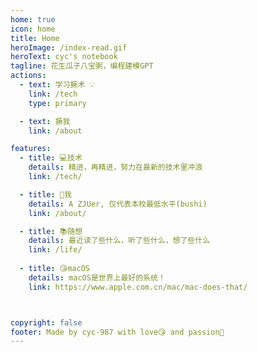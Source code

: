 ```yaml
---
home: true
icon: home
title: Home
heroImage: /index-read.gif
heroText: cyc's notebook
tagline: 花生瓜子八宝粥，编程建模GPT
actions:
  - text: 学习撅术 💡
    link: /tech
    type: primary

  - text: 撅我
    link: /about

features:
  - title: 💻技术
    details: 精进，再精进，努力在最新的技术里冲浪
    link: /tech/

  - title: 🥳我
    details: A ZJUer, 仅代表本校最低水平(bushi)
    link: /about/

  - title: 📚随想
    details: 最近读了些什么，听了些什么，想了些什么
    link: /life/
  
  - title: 😘macOS
    details: macOS是世界上最好的系统！
    link: https://www.apple.com.cn/mac/mac-does-that/



copyright: false
footer: Made by cyc-987 with love😘 and passion🚀
---
```


